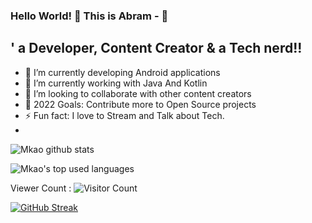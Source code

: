 ### Hello World! 👋 This is Abram - 👋 

##  ' a Developer, Content Creator & a Tech nerd!!

- 🔭 I’m currently developing Android applications
- 🌱 I’m currently working with Java And Kotlin 
- 👯 I’m looking to collaborate with other content creators
- 🥅 2022 Goals: Contribute more to Open Source projects
- ⚡ Fun fact: I love to Stream and Talk about Tech.
-
![Mkao github stats](https://github-readme-stats.vercel.app/api?username=mkaomwakuni&show_icons=true&count_private=true&show_icons=true)

![Mkao's top used languages](https://github-readme-stats.vercel.app/api/top-langs/?username=mkao&layout=compact&exclude_repo=dt_laurel_sprout,dt_laurel_sprout_oss,vt_laurel_sprout,vt_laurel_sprout_oss,shrp_xiaomi_laurel_sprout,oddlyspaced.github.io,gims-dump,device_oneplus_avicii,oos-cam)

Viewer Count :
 ![Visitor Count](https://profile-counter.glitch.me/{mkao}/count.svg)

[![GitHub Streak](http://github-readme-streak-stats.herokuapp.com?user=mkao&theme=github-light&date_format=M%20j%5B%2C%20Y%5D)](https://git.io/streak-stats)
